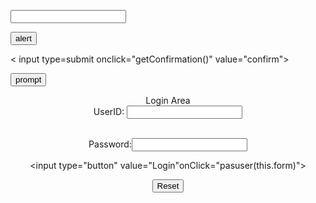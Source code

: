 <html>

<script type="text/javascript">

function disp()

{

var msg=document.getElementById("t1");

alert("hello "+msg.value+" exams are near you have to study");

}

function getConfirmation()

{

var ans=confirm("Do you want to continue?" );

if(ans==true)

{

alert("hello exams are near you have to study");

}

else

{

alert("hello exams are over");
}

}

function prm()

{

var fname=prompt("Hello! Whats your name");

alert("hello "+fname+" exams are near you have to study");

}

</script>

<body>

<input type=text id="t1"><br>

<input type=submit onclick="disp()" value="alert">

< input type=submit onclick="getConfirmation()" value="confirm">

<input type=submit onclick="prm()" value="prompt">

</body>

</html>







<html>

<head>

<script type="text/javascript">

function pasuser(form) {

if (form.id.value=="ty") {

if (form.pass.value=="bcs") {

alert("welcome Login successful");

} else {

alert("Invalid Password");

}
} else { alert("Invalid UserID")

}}

</script>

</head>

<body>

<center>

<form name="login">

Login Area <br>
UserID: <input type="text" name="id" ><br><br>

Password:<input type="password" name="pass"><br>

<input type="button" value="Login"onClick="pasuser(this.form)">

<input type="Reset"></form></center></body>
